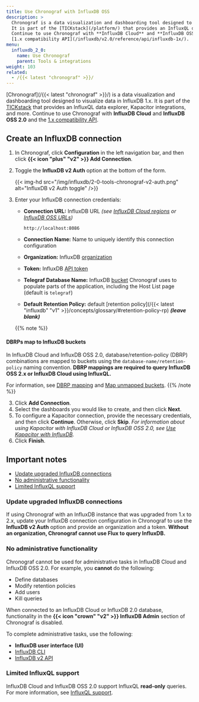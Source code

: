 ```yaml
---
title: Use Chronograf with InfluxDB OSS
description: >
  Chronograf is a data visualization and dashboarding tool designed to visualize data in InfluxDB 1.x.
  It is part of the [TICKstack](/platform/) that provides an InfluxQL data explorer, Kapacitor integrations, and more.
  Continue to use Chronograf with **InfluxDB Cloud** and **InfluxDB OSS 2.0** and the
  [1.x compatibility API](/influxdb/v2.0/reference/api/influxdb-1x/).
menu:
  influxdb_2_0:
    name: Use Chronograf
    parent: Tools & integrations
weight: 103
related:
  - /{{< latest "chronograf" >}}/
---
```


[Chronograf](/{{< latest "chronograf" >}}/) is a data visualization and dashboarding
tool designed to visualize data in InfluxDB 1.x. It is part of the [TICKstack](/platform/)
that provides an InfluxQL data explorer, Kapacitor integrations, and more.
Continue to use Chronograf with **InfluxDB Cloud** and **InfluxDB OSS 2.0** and the
[1.x compatibility API](/influxdb/v2.0/reference/api/influxdb-1x/).

## Create an InfluxDB connection
1. In Chronograf, click **Configuration** in the left navigation bar,
   and then click **{{< icon "plus" "v2" >}} Add Connection**.
2. Toggle the **InfluxDB v2 Auth** option at the bottom of the form.

    {{< img-hd src="/img/influxdb/2-0-tools-chronograf-v2-auth.png" alt="InfluxDB v2 Auth toggle" />}}

3. Enter your InfluxDB connection credentials:
    - **Connection URL:** InfluxDB URL _(see [InfluxDB Cloud regions](/influxdb/cloud/reference/regions/)
      or [InfluxDB OSS URLs](/influxdb/v2.0/reference/urls/))_

      ```
      http://localhost:8086
      ```

    - **Connection Name:** Name to uniquely identify this connection configuration
    - **Organization:** InfluxDB [organization](/influxdb/v2.0/organizations/)
    - **Token:** InfluxDB [API token](/influxdb/v2.0/security/tokens/)
    - **Telegraf Database Name:** InfluxDB [bucket](/influxdb/v2.0/organizations/buckets/)
      Chronograf uses to populate parts of the application, including the Host List page (default is `telegraf`)
    - **Default Retention Policy:** default [retention policy](/{{< latest "influxdb" "v1" >}}/concepts/glossary/#retention-policy-rp)
      _**(leave blank)**_

    {{% note %}}
#### DBRPs map to InfluxDB buckets
In InfluxDB Cloud and InfluxDB OSS 2.0, database/retention-policy (DBRP) combinations
are mapped to buckets using the `database-name/retention-policy` naming convention.
**DBRP mappings are required to query InfluxDB OSS 2.x or InfluxDB Cloud using InfluxQL.**

For information, see [DBRP mapping](/influxdb/v2.0/reference/api/influxdb-1x/dbrp/)
and [Map unmapped buckets](/influxdb/v2.0/query-data/influxql/#map-unmapped-buckets).
    {{% /note %}}

3. Click **Add Connection**.
4. Select the dashboards you would like to create, and then click **Next**.
5. To configure a Kapacitor connection, provide the necessary credentials,
   and then click **Continue**. Otherwise, click **Skip**.
   _For information about using Kapacitor with InfluxDB Cloud or InfluxDB OSS 2.0,
   see [Use Kapacitor with InfluxDB](/influxdb/v2.0/tools/kapacitor/)._
6. Click **Finish**.

## Important notes

- [Update upgraded InfluxDB connections](#Update-upgraded-InfluxDB-connections)
- [No administrative functionality](#No-administrative-functionality)
- [Limited InfluxQL support](#Limited-InfluxQL-support)

### Update upgraded InfluxDB connections
If using Chronograf with an InfluxDB instance that was upgraded from 1.x
to 2.x, update your InfluxDB connection configuration in Chronograf to use the
**InfluxDB v2 Auth** option and provide an organization and a token.
**Without an organization, Chronograf cannot use Flux to query InfluxDB.**

### No administrative functionality
Chronograf cannot be used for administrative tasks in InfluxDB Cloud and InfluxDB OSS 2.0.
For example, you **cannot** do the following:

- Define databases
- Modify retention policies
- Add users
- Kill queries

When connected to an InfluxDB Cloud or InfluxDB 2.0 database, functionality in the
**{{< icon "crown" "v2" >}} InfluxDB Admin** section of Chronograf is disabled.

To complete administrative tasks, use the following:

- **InfluxDB user interface (UI)**
- [InfluxDB CLI](/influxdb/v2.0/reference/cli/influx/)
- [InfluxDB v2 API](/influxdb/v2.0/reference/api/)

### Limited InfluxQL support
InfluxDB Cloud and InfluxDB OSS 2.0 support InfluxQL **read-only** queries.
For more information, see [InfluxQL support](/influxdb/v2.0/query-data/influxql/#influxql-support).
